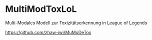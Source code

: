 # MultiModToxLoL
Multi-Modales Modell zur Toxizitätserkennung in League of Legends

https://github.com/zhaw-iwi/MuMoDeTox
